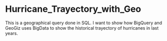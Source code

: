 # Hurricane_Trayectory_with_Geo
This is a geographical query done in SQL. I want to show how BigQuery and GeoGiz uses BigData to show the historical trayectory of hurricanes in last years.
